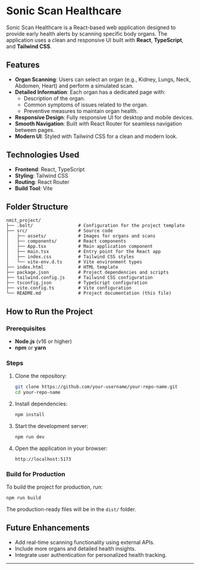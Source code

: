# Sonic Scan Healthcare

Sonic Scan Healthcare is a React-based web application designed to provide early health alerts by scanning specific body organs. The application uses a clean and responsive UI built with **React**, **TypeScript**, and **Tailwind CSS**.

## Features

- **Organ Scanning**: Users can select an organ (e.g., Kidney, Lungs, Neck, Abdomen, Heart) and perform a simulated scan.
- **Detailed Information**: Each organ has a dedicated page with:
  - Description of the organ.
  - Common symptoms of issues related to the organ.
  - Preventive measures to maintain organ health.
- **Responsive Design**: Fully responsive UI for desktop and mobile devices.
- **Smooth Navigation**: Built with React Router for seamless navigation between pages.
- **Modern UI**: Styled with Tailwind CSS for a clean and modern look.

## Technologies Used

- **Frontend**: React, TypeScript
- **Styling**: Tailwind CSS
- **Routing**: React Router
- **Build Tool**: Vite

## Folder Structure

```
nmit_project/
├── .bolt/                 # Configuration for the project template
├── src/                   # Source code
│   ├── assets/            # Images for organs and scans
│   ├── components/        # React components
│   ├── App.tsx            # Main application component
│   ├── main.tsx           # Entry point for the React app
│   ├── index.css          # Tailwind CSS styles
│   └── vite-env.d.ts      # Vite environment types
├── index.html             # HTML template
├── package.json           # Project dependencies and scripts
├── tailwind.config.js     # Tailwind CSS configuration
├── tsconfig.json          # TypeScript configuration
├── vite.config.ts         # Vite configuration
└── README.md              # Project documentation (this file)
```

## How to Run the Project

### Prerequisites

- **Node.js** (v16 or higher)
- **npm** or **yarn**

### Steps

1. Clone the repository:
   ```bash
   git clone https://github.com/your-username/your-repo-name.git
   cd your-repo-name
   ```

2. Install dependencies:
   ```bash
   npm install
   ```

3. Start the development server:
   ```bash
   npm run dev
   ```

4. Open the application in your browser:
   ```
   http://localhost:5173
   ```

### Build for Production

To build the project for production, run:

```bash
npm run build
```

The production-ready files will be in the `dist/` folder.

## Future Enhancements

- Add real-time scanning functionality using external APIs.
- Include more organs and detailed health insights.
- Integrate user authentication for personalized health tracking.

---
